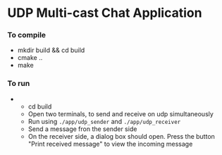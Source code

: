# UDP Multi-cast Chat Application

### To compile

* mkdir build && cd build
* cmake ..
* make


### To run 

* 
    - cd build
    - Open two terminals, to send and receive on udp simultaneously
    - Run using `./app/udp_sender` and `./app/udp_receiver`
    - Send a message fron the sender side 
    - On the receiver side, a dialog box should open. Press the button "Print received message" to view the incoming message

